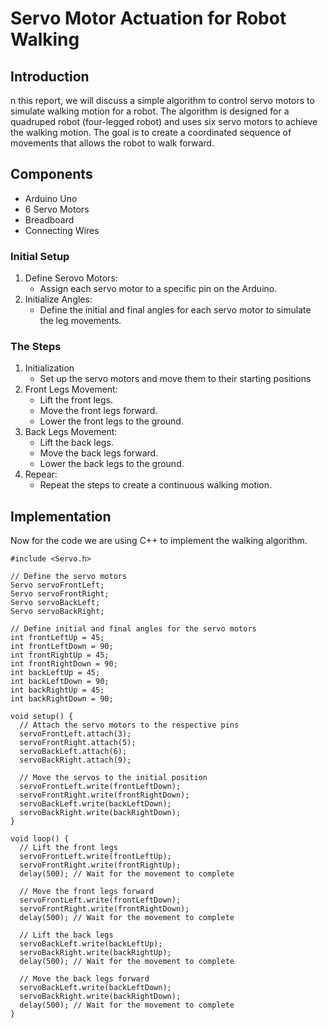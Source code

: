 # Servo Motor Actuation for Robot Walking
## Introduction 
n this report, we will discuss a simple algorithm to control servo motors to simulate walking motion for a robot. The algorithm is designed for a quadruped robot (four-legged robot) and uses six servo motors to achieve the walking motion. The goal is to create a coordinated sequence of movements that allows the robot to walk forward.

## Components 
* Arduino Uno
* 6 Servo Motors
* Breadboard
* Connecting Wires

### Initial Setup
1. Define Serovo Motors:
   * Assign each servo motor to a specific pin on the Arduino.
2. Initialize Angles:
   * Define the initial and final angles for each servo motor to simulate the leg movements.
### The Steps
1. Initialization
   * Set up the servo motors and move them to their starting positions
2. Front Legs Movement:
   * Lift the front legs.
   * Move the front legs forward.
   * Lower the front legs to the ground.
3. Back Legs Movement:
   * Lift the back legs.
   * Move the back legs forward.
   * Lower the back legs to the ground.
4. Repear:
   * Repeat the steps to create a continuous walking motion.
## Implementation
Now for the code we are using C++ to implement the walking algorithm.

```
#include <Servo.h>

// Define the servo motors
Servo servoFrontLeft;
Servo servoFrontRight;
Servo servoBackLeft;
Servo servoBackRight;

// Define initial and final angles for the servo motors
int frontLeftUp = 45;
int frontLeftDown = 90;
int frontRightUp = 45;
int frontRightDown = 90;
int backLeftUp = 45;
int backLeftDown = 90;
int backRightUp = 45;
int backRightDown = 90;

void setup() {
  // Attach the servo motors to the respective pins
  servoFrontLeft.attach(3);
  servoFrontRight.attach(5);
  servoBackLeft.attach(6);
  servoBackRight.attach(9);

  // Move the servos to the initial position
  servoFrontLeft.write(frontLeftDown);
  servoFrontRight.write(frontRightDown);
  servoBackLeft.write(backLeftDown);
  servoBackRight.write(backRightDown);
}

void loop() {
  // Lift the front legs
  servoFrontLeft.write(frontLeftUp);
  servoFrontRight.write(frontRightUp);
  delay(500); // Wait for the movement to complete

  // Move the front legs forward
  servoFrontLeft.write(frontLeftDown);
  servoFrontRight.write(frontRightDown);
  delay(500); // Wait for the movement to complete

  // Lift the back legs
  servoBackLeft.write(backLeftUp);
  servoBackRight.write(backRightUp);
  delay(500); // Wait for the movement to complete

  // Move the back legs forward
  servoBackLeft.write(backLeftDown);
  servoBackRight.write(backRightDown);
  delay(500); // Wait for the movement to complete
}
```

